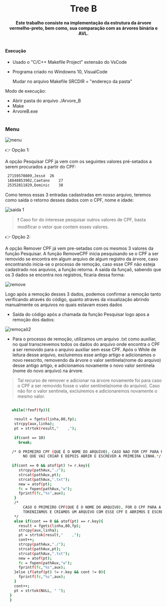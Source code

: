 <h1 align="center"> 
 Tree B
</h1>
<h4 align="center">	
  Este trabalho consiste na implementação da estrutura da árvore vermelho-preto, bem como, sua comparação com as árvores binária e AVL.
</h4>
<h1></h1>

#### Execução

- Usado o "C/C++ Makefile Project" extensão do VsCode

- Programa criado no Windowns 10, VisualCode
  
  Mudar no arquivo Makefile SRCDIR = "endereço da pasta"
  
  
 Modo de execução:
  
- Abrir pasta do arquivo  ./Arvore_B
- Make
- ArvoreB.exe

<h1></h1>

### Menu 

![menu](https://user-images.githubusercontent.com/78819692/148828871-2aa827c4-250d-4eba-87da-10f5624fee1e.png)

:point_right: Opção 1:

<p> A opção Pesquisar CPF ja vem com os seguintes valores pré-setados a serem procurados a partir do CPF:<p>
 
```sh
 27159570809,Jessé	26 
 18848853902,Caetano	27 
 25352811829,Dominic	38
```
Como temos essas 3 entradas cadastradas em nosso arquivo, teremos como saída o retorno desses dados com o CPF, nome e idade: 
 
 ![saida 1](https://user-images.githubusercontent.com/78819692/148832592-4d3013ff-e6da-4dcf-b26d-88132732fc29.png)

> :exclamation: Caso for do interesse pesquisar outros valores de CPF, basta modificar o vetor que contem esses valores.
 
:point_right: Opção 2:
 
 <p> A opção Remover CPF já vem pre-setadas com os mesmos 3 valores da função Pesquisar. A função RemoveCPF inicia pesquisando se o CPF a ser removido se encontra em algum arquivo de algum registro da árvore, caso encontrando inicia-se o processo de remoção, caso esse CPF não esteja cadastrado nos arquivos, a função retorna. A saída da funçaõ, sabendo que os 3 dados se encontra nos registros, ficaria dessa forma: <p>
 
 ![remove](https://user-images.githubusercontent.com/78819692/148831743-6be8704b-6403-4f98-8757-6d60fa950c4a.png)

  <p> Logo após a remoção desses 3 dados, podemos confirmar a remoção tanto verificando através do código, quanto atraves da visualização abrindo manualmente os arquivos no quais estavam esses dados<p>
 
 - Saída do código após a chamada da função Pesquisar logo apos a remoção dos dados: 
   
 ![remoçaõ2](https://user-images.githubusercontent.com/78819692/148832275-48e7cf63-5e33-4150-86b6-65213a458712.png)

   
 - Para o processo de remoção, utilizamos um arquivo .txt como auxiliar, no qual transcrevemos todos os dados do arquivo onde encontra o CPF a ser removido para o arquivo auxiliar sem esse CPF.  Após o While de leitura desse arquivo, excluiremos esse antigo artigo e adicionamos o novo reescrito, removendo da árvore o valor sentinela(nome do arquivo) desse antigo artigo, e adicionamos novamente o novo valor sentinela (nome do novo arquivo) na árvore.

> Tal recurso de remover e adicionar na árvore novamente foi para caso o CPF a ser removido fosse o valor sentinela(nome do arquivo). Caso não for o valor sentinela, excluiremos e adicionaremos novamente o mesmo valor.
   
   
```sh
   
   while(!feof(fp)){  
  
    result = fgets(linha,80,fp);
    strcpy(aux,linha);  
    pt = strtok(result,"    ,");
  
    if(cont == 10)
      break;
   
   /* O PRIMEIRO CPF (QUE É O NOME DO ARQUIVO), CASO NAO FOR CPF PARA REMOÇÃO, SERÁ O NOME DO NOVO ARQUIVO, 
        NO QUE VAI CRIAR E DEPOIS ABRIR E ESCREVER A PRIMEIRA LINHA.*/
   
   if(cont == 0 && atof(pt) != r.key){
      strcpy(pathAux,"./");
      strcat(pathAux,pt);
      strcat(pathAux,".txt");
      new = atof(pt);
      fc = fopen(pathAux,"w");
      fprintf(fc,"%s",aux);
    }
    /*
        CASO O PRIMEIRO CPF(QUE É O NOME DO ARQUIVO), FOR O CPF PARA A REMOÇÃO, JA CHAMAMOS A SEGUNDA LINHA DO ARQUIVO,
        TOKENIZAMOS E CRIAMOS UM ARQUIVO COM ESSE CPF E ABRIMOS E ESCREVEMOS.
    */
    else if(cont == 0 && atof(pt) == r.key){ 
      result = fgets(linha,80,fp);
      strcpy(aux,linha);  
      pt = strtok(result,"    ,");
      cont++;
      strcpy(pathAux,"./");
      strcat(pathAux,pt);
      strcat(pathAux,".txt");
      new = atof(pt);
      fc = fopen(pathAux,"w");
      fprintf(fc,"%s",aux);
    }else if(atof(pt) != r.key && cont != 0){  
      fprintf(fc,"%s",aux);
    }
    cont++;
    pt = strtok(NULL, " ");
  }
  }
```
